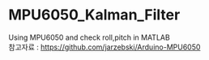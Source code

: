 # MPU6050_Kalman_Filter
Using MPU6050 and check roll,pitch in MATLAB<br>
참고자료 : https://github.com/jarzebski/Arduino-MPU6050
